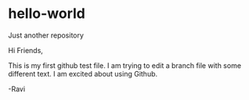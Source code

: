 # hello-world
Just another repository

Hi Friends,

This is my first github test file. I am trying to edit a branch file with some different text.
I am excited about using Github.

-Ravi
